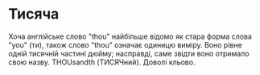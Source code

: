 # Тисяча

Хоча англійське слово "thou" найбільше відомо як стара форма слова "you" (ти),
також слово "thou" означає одиницю виміру. Воно рівне одній тисячній частині
дюйму; насправді, саме звідти воно отримало свою назву. THOUsandth (ТИСЯЧний).
Доволі кльово.
